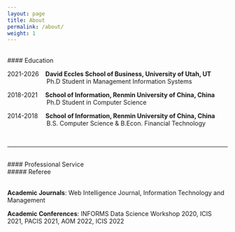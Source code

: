 ```yaml
---
layout: page
title: About
permalink: /about/
weight: 1
---
```


<br>
#### Education 
<br>

2021-2026 &ensp; **David Eccles School of Business, University of Utah, UT**<br>
&emsp; &emsp; &emsp; &emsp; &emsp; Ph.D Student in Management Information Systems 
<br>

2018-2021 &ensp; &thinsp;**School of Information, Renmin University of China, China**<br>
&emsp; &emsp; &emsp; &emsp; &emsp; Ph.D Student in Computer Science 
<br>

2014-2018 &ensp; &thinsp;**School of Information, Renmin University of China, China**<br>
&emsp; &emsp; &emsp; &emsp; &emsp; B.S. Computer Science & B.Econ. Financial Technology <br>

<br>

---
<br>
#### Professional Service
<br>
##### Referee <br>
<br>

**Academic Journals**: Web Intelligence Journal, Information Technology and Management <br>

**Academic Conferences**: INFORMS Data Science Workshop 2020, ICIS 2021, PACIS 2021, AOM 2022, ICIS 2022 <br>



